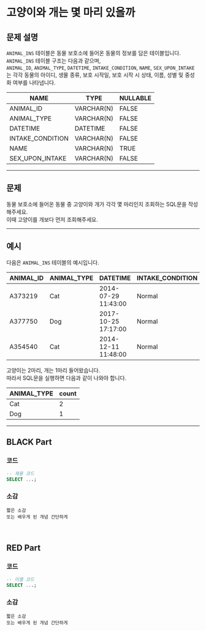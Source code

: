 # 고양이와 개는 몇 마리 있을까

## 문제 설명

`ANIMAL_INS` 테이블은 동물 보호소에 들어온 동물의 정보를 담은 테이블입니다.  
`ANIMAL_INS` 테이블 구조는 다음과 같으며,  
`ANIMAL_ID`, `ANIMAL_TYPE`, `DATETIME`, `INTAKE_CONDITION`, `NAME`, `SEX_UPON_INTAKE` 는 각각 동물의 아이디, 생물 종류, 보호 시작일, 보호 시작 시 상태, 이름, 성별 및 중성화 여부를 나타냅니다.

| NAME              | TYPE        | NULLABLE |
|-------------------|-------------|----------|
| ANIMAL_ID         | VARCHAR(N)  | FALSE    |
| ANIMAL_TYPE       | VARCHAR(N)  | FALSE    |
| DATETIME          | DATETIME    | FALSE    |
| INTAKE_CONDITION  | VARCHAR(N)  | FALSE    |
| NAME              | VARCHAR(N)  | TRUE     |
| SEX_UPON_INTAKE   | VARCHAR(N)  | FALSE    |

---

## 문제

동물 보호소에 들어온 동물 중 고양이와 개가 각각 몇 마리인지 조회하는 SQL문을 작성해주세요.  
이때 고양이를 개보다 먼저 조회해주세요.

---

## 예시

다음은 `ANIMAL_INS` 테이블의 예시입니다.

| ANIMAL_ID | ANIMAL_TYPE | DATETIME            | INTAKE_CONDITION | NAME  | SEX_UPON_INTAKE |
|-----------|-------------|---------------------|------------------|-------|-----------------|
| A373219   | Cat         | 2014-07-29 11:43:00 | Normal           | Ella  | Spayed Female   |
| A377750   | Dog         | 2017-10-25 17:17:00 | Normal           | Lucy  | Spayed Female   |
| A354540   | Cat         | 2014-12-11 11:48:00 | Normal           | Tux   | Neutered Male   |

고양이는 2마리, 개는 1마리 들어왔습니다.   
따라서 SQL문을 실행하면 다음과 같이 나와야 합니다.

| ANIMAL_TYPE | count |
|-------------|-------|
| Cat         | 2     |
| Dog         | 1     |

---

## BLACK Part

### 코드
```sql
-- 재용 코드
SELECT ...;
```
### 소감
```plaintext
짧은 소감
또는 배우게 된 개념 간단하게
```

<br/>


## RED Part

### 코드
```sql
-- 이열 코드
SELECT ...;
```
### 소감
```plaintext
짧은 소감
또는 배우게 된 개념 간단하게
```
